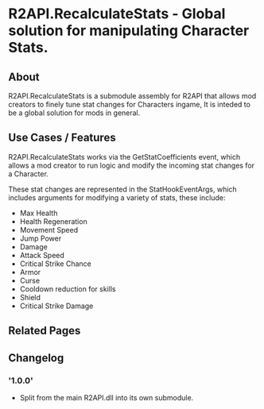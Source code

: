 # R2API.RecalculateStats - Global solution for manipulating Character Stats.

## About

R2API.RecalculateStats is a submodule assembly for R2API that allows mod creators to finely tune stat changes for Characters ingame, It is inteded to be a global solution for mods in general.

## Use Cases / Features

R2API.RecalculateStats works via the GetStatCoefficients event, which allows a mod creator to run logic and modify the incoming stat changes for a Character.

These stat changes are represented in the StatHookEventArgs, which includes arguments for modifying a variety of stats, these include:

* Max Health
* Health Regeneration
* Movement Speed
* Jump Power
* Damage
* Attack Speed
* Critical Strike Chance
* Armor
* Curse
* Cooldown reduction for skills
* Shield
* Critical Strike Damage

## Related Pages

## Changelog

### '1.0.0'
* Split from the main R2API.dll into its own submodule.